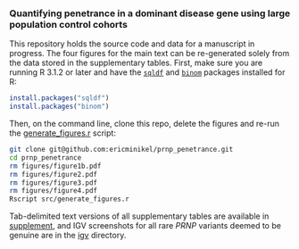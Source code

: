 ### Quantifying penetrance in a dominant disease gene using large population control cohorts

This repository holds the source code and data for a manuscript in progress. The four figures for the main text can be re-generated solely from the data stored in the supplementary tables. First, make sure you are running R 3.1.2 or later and have the [`sqldf`](http://cran.r-project.org/web/packages/sqldf/index.html) and [`binom`](http://cran.r-project.org/web/packages/binom/index.html) packages installed for R:

```r
install.packages("sqldf")
install.packages("binom")
```

Then, on the command line, clone this repo, delete the figures and re-run the [generate_figures.r](/src/generate_figures.r) script:

```bash
git clone git@github.com:ericminikel/prnp_penetrance.git
cd prnp_penetrance
rm figures/figure1b.pdf
rm figures/figure2.pdf
rm figures/figure3.pdf
rm figures/figure4.pdf
Rscript src/generate_figures.r
```

Tab-delimited text versions of all supplementary tables are available in [supplement](/supplement), and IGV screenshots for all rare *PRNP* variants deemed to be genuine are in the [igv](/supplement/igv) directory.